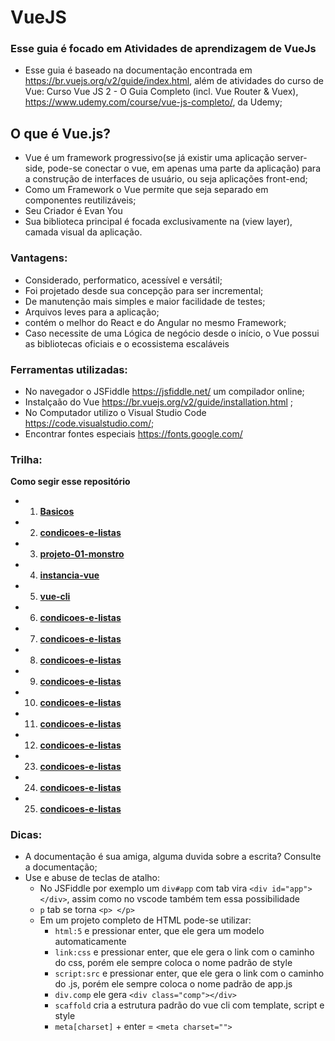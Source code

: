
# VueJS
### Esse guia é focado em Atividades de aprendizagem de VueJs
  - Esse guia é baseado na documentação encontrada em https://br.vuejs.org/v2/guide/index.html, além de atividades do curso de Vue: Curso Vue JS 2 - O Guia Completo (incl. Vue Router & Vuex), https://www.udemy.com/course/vue-js-completo/, da Udemy;

## O que é Vue.js?
- Vue é um framework progressivo(se já existir uma aplicação server-side, pode-se conectar o vue, em apenas uma parte da aplicação) para a construção de interfaces de usuário, ou seja aplicações front-end;
- Como um Framework o Vue permite que seja separado em componentes reutilizáveis;
- Seu Criador é Evan You
- Sua biblioteca principal é focada exclusivamente na (view layer), camada visual da aplicação.

### Vantagens:
- Considerado, performatico, acessível e versátil;
- Foi projetado desde sua concepção para ser incremental;
- De manutenção mais simples e maior facilidade de testes;
- Arquivos leves para a aplicação;
- contém o melhor do React e do Angular no mesmo Framework;
- Caso necessite de uma Lógica de negócio desde o início, o Vue possui as bibliotecas oficiais e o ecossistema escaláveis

### Ferramentas utilizadas:
- No navegador o JSFiddle https://jsfiddle.net/ um compilador online;
- Instalçaão do Vue https://br.vuejs.org/v2/guide/installation.html ;
- No Computador utilizo o Visual Studio Code https://code.visualstudio.com/;
- Encontrar fontes especiais https://fonts.google.com/

### Trilha:
**Como segir esse repositório**
- 01. **[Basicos](https://github.com/TheJessicaBohn/VueJS/tree/master/Basicos)**
- 02. **[condicoes-e-listas](https://github.com/TheJessicaBohn/VueJS/tree/master/condicoes-e-listas)**
- 03. **[projeto-01-monstro](https://github.com/TheJessicaBohn/VueJS/tree/master/projeto-01-monstro)**
- 04. **[instancia-vue](https://github.com/TheJessicaBohn/VueJS/tree/master/instancia-vue)**
- 05. **[vue-cli](https://github.com/TheJessicaBohn/VueJS/tree/master/vue-cli)**
- 06. **[condicoes-e-listas](https://github.com/TheJessicaBohn/VueJS/tree/master/condicoes-e-listas)**
- 07. **[condicoes-e-listas](https://github.com/TheJessicaBohn/VueJS/tree/master/condicoes-e-listas)**
- 08. **[condicoes-e-listas](https://github.com/TheJessicaBohn/VueJS/tree/master/condicoes-e-listas)**
- 09. **[condicoes-e-listas](https://github.com/TheJessicaBohn/VueJS/tree/master/condicoes-e-listas)**
- 10. **[condicoes-e-listas](https://github.com/TheJessicaBohn/VueJS/tree/master/condicoes-e-listas)**
- 11. **[condicoes-e-listas](https://github.com/TheJessicaBohn/VueJS/tree/master/condicoes-e-listas)**
- 12. **[condicoes-e-listas](https://github.com/TheJessicaBohn/VueJS/tree/master/condicoes-e-listas)**
- 23. **[condicoes-e-listas](https://github.com/TheJessicaBohn/VueJS/tree/master/condicoes-e-listas)**
- 24. **[condicoes-e-listas](https://github.com/TheJessicaBohn/VueJS/tree/master/condicoes-e-listas)**
- 25. **[condicoes-e-listas](https://github.com/TheJessicaBohn/VueJS/tree/master/condicoes-e-listas)**


### Dicas:
- A documentação é sua amiga, alguma duvida sobre a escrita? Consulte a documentação;
- Use e abuse de teclas de atalho:
  - No JSFiddle por exemplo um `div#app` com tab vira `<div id="app"></div>`, assim como no vscode também tem essa possibilidade
  - `p` tab se torna ```<p> </p> ```
  - Em um projeto completo de HTML pode-se utilizar:
	- `html:5` e pressionar enter, que ele gera um modelo automaticamente
	- `link:css` e pressionar enter, que ele gera o link com o caminho do css, porém ele sempre coloca o nome padrão de style
	- `script:src` e pressionar enter, que ele gera o link com o caminho do .js, porém ele sempre coloca o nome padrão de app.js
	- `div.comp` ele gera `<div class="comp"></div>`
	- `scaffold` cria a estrutura padrão do vue cli com template, script e style
	- `meta[charset]` + enter = `<meta charset="">`




